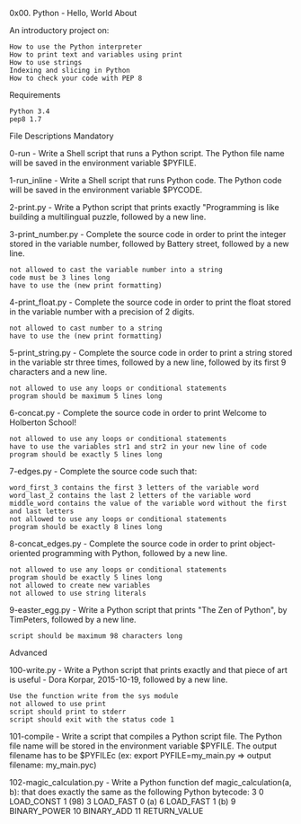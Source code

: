 0x00. Python - Hello, World
About

An introductory project on:

    How to use the Python interpreter
    How to print text and variables using print
    How to use strings
    Indexing and slicing in Python
    How to check your code with PEP 8

Requirements

    Python 3.4
    pep8 1.7

File Descriptions
Mandatory

0-run - Write a Shell script that runs a Python script. The Python file name will be saved in the environment variable $PYFILE.

1-run_inline - Write a Shell script that runs Python code. The Python code will be saved in the environment variable $PYCODE.

2-print.py - Write a Python script that prints exactly "Programming is like building a multilingual puzzle, followed by a new line.

3-print_number.py - Complete the source code in order to print the integer stored in the variable number, followed by Battery street, followed by a new line.

    not allowed to cast the variable number into a string
    code must be 3 lines long
    have to use the (new print formatting)

4-print_float.py - Complete the source code in order to print the float stored in the variable number with a precision of 2 digits.

    not allowed to cast number to a string
    have to use the (new print formatting)

5-print_string.py - Complete the source code in order to print a string stored in the variable str three times, followed by a new line, followed by its first 9 characters and a new line.

    not allowed to use any loops or conditional statements
    program should be maximum 5 lines long

6-concat.py - Complete the source code in order to print Welcome to Holberton School!

    not allowed to use any loops or conditional statements
    have to use the variables str1 and str2 in your new line of code
    program should be exactly 5 lines long

7-edges.py - Complete the source code such that:

    word_first_3 contains the first 3 letters of the variable word
    word_last_2 contains the last 2 letters of the variable word
    middle_word contains the value of the variable word without the first and last letters
    not allowed to use any loops or conditional statements
    program should be exactly 8 lines long

8-concat_edges.py - Complete the source code in order to print object-oriented programming with Python, followed by a new line.

    not allowed to use any loops or conditional statements
    program should be exactly 5 lines long
    not allowed to create new variables
    not allowed to use string literals

9-easter_egg.py - Write a Python script that prints "The Zen of Python", by TimPeters, followed by a new line.

    script should be maximum 98 characters long

Advanced

100-write.py - Write a Python script that prints exactly and that piece of art is useful - Dora Korpar, 2015-10-19, followed by a new line.

    Use the function write from the sys module
    not allowed to use print
    script should print to stderr
    script should exit with the status code 1

101-compile - Write a script that compiles a Python script file. The Python file name will be stored in the environment variable $PYFILE. The output filename has to be $PYFILEc (ex: export PYFILE=my_main.py => output filename: my_main.pyc)

102-magic_calculation.py - Write a Python function def magic_calculation(a, b): that does exactly the same as the following Python bytecode:
 3		0 LOAD_CONST               1 (98)
              	3 LOAD_FAST                0 (a)
              	6 LOAD_FAST                1 (b)
              	9 BINARY_POWER
             	10 BINARY_ADD
             	11 RETURN_VALUE
